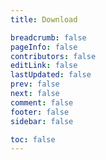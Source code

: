 ```yaml
---
title: Download

breadcrumb: false
pageInfo: false
contributors: false
editLink: false
lastUpdated: false
prev: false
next: false
comment: false
footer: false
sidebar: false

toc: false
---
```


<script setup>
import Download from "@source/components/Download.vue";
</script>

<Download />